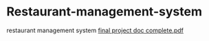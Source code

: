 # Restaurant-management-system
restaurant management system
[final project doc complete.pdf](https://github.com/user-attachments/files/20987678/final.project.doc.complete.pdf)
